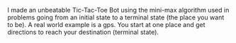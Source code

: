 I made an unbeatable Tic-Tac-Toe Bot using the mini-max algorithm used in problems going from an initial state to a terminal state (the place you want to be). A real world example is a gps. You start at one place and get directions to reach your destination (terminal state).
